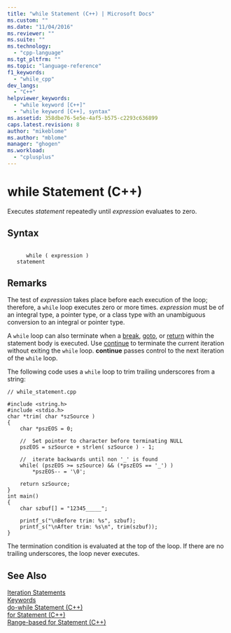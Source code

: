 ```yaml
---
title: "while Statement (C++) | Microsoft Docs"
ms.custom: ""
ms.date: "11/04/2016"
ms.reviewer: ""
ms.suite: ""
ms.technology: 
  - "cpp-language"
ms.tgt_pltfrm: ""
ms.topic: "language-reference"
f1_keywords: 
  - "while_cpp"
dev_langs: 
  - "C++"
helpviewer_keywords: 
  - "while keyword [C++]"
  - "while keyword [C++], syntax"
ms.assetid: 358dbe76-5e5e-4af5-b575-c2293c636899
caps.latest.revision: 8
author: "mikeblome"
ms.author: "mblome"
manager: "ghogen"
ms.workload: 
  - "cplusplus"
---
```

# while Statement (C++)
Executes *statement* repeatedly until *expression* evaluates to zero.  
  
## Syntax  
  
```  
  
      while ( expression )  
   statement  
```  
  
## Remarks  
 The test of *expression* takes place before each execution of the loop; therefore, a `while` loop executes zero or more times. *expression* must be of an integral type, a pointer type, or a class type with an unambiguous conversion to an integral or pointer type.  
  
 A `while` loop can also terminate when a [break](../cpp/break-statement-cpp.md), [goto](../cpp/goto-statement-cpp.md), or [return](../cpp/return-statement-cpp.md) within the statement body is executed. Use [continue](../cpp/continue-statement-cpp.md) to terminate the current iteration without exiting the `while` loop. **continue** passes control to the next iteration of the `while` loop.  
  
 The following code uses a `while` loop to trim trailing underscores from a string:  
  
```  
// while_statement.cpp  
  
#include <string.h>  
#include <stdio.h>  
char *trim( char *szSource )  
{  
    char *pszEOS = 0;  
  
    //  Set pointer to character before terminating NULL  
    pszEOS = szSource + strlen( szSource ) - 1;  
  
    //  iterate backwards until non '_' is found   
    while( (pszEOS >= szSource) && (*pszEOS == '_') )  
        *pszEOS-- = '\0';  
  
    return szSource;  
}  
int main()  
{  
    char szbuf[] = "12345_____";  
  
    printf_s("\nBefore trim: %s", szbuf);  
    printf_s("\nAfter trim: %s\n", trim(szbuf));  
}  
```  
  
 The termination condition is evaluated at the top of the loop. If there are no trailing underscores, the loop never executes.  
  
## See Also  
 [Iteration Statements](../cpp/iteration-statements-cpp.md)   
 [Keywords](../cpp/keywords-cpp.md)   
 [do-while Statement (C++)](../cpp/do-while-statement-cpp.md)   
 [for Statement (C++)](../cpp/for-statement-cpp.md)   
 [Range-based for Statement (C++)](../cpp/range-based-for-statement-cpp.md)